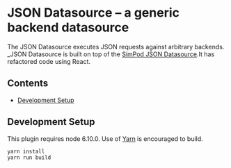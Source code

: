 # JSON Datasource – a generic backend datasource

The JSON Datasource executes JSON requests against arbitrary backends.   
_JSON Datasource is built on top of the [SimPod JSON Datasource](https://github.com/simPod/grafana-json-datasource).It has refactored code using React.

## Contents

- [Development Setup](#development-setup)

## Development Setup

This plugin requires node 6.10.0. Use of [Yarn](https://yarnpkg.com/lang/en/docs/install/) is encouraged to build.

```sh
yarn install
yarn run build
```
